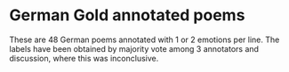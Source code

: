 # German Gold annotated poems

These are 48 German poems annotated with 1 or 2 emotions per line. The labels have been obtained by majority vote among 3 annotators and  discussion, where this was inconclusive.

